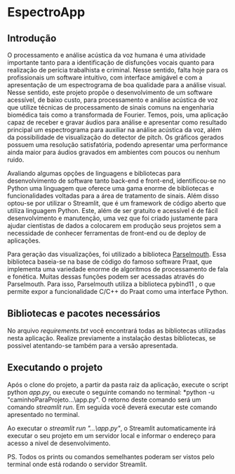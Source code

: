 # EspectroApp

## Introdução

O processamento e análise acústica da voz humana é uma atividade importante tanto para
a identificação de disfunções vocais quanto para realização de perícia trabalhista e criminal.
Nesse sentido, falta hoje para os profissionais um software intuitivo, com interface amigável
e com a apresentação de um espectrograma de boa qualidade para a análise visual. Nesse
sentido, este projeto propõe o desenvolvimento de um software acessível, de baixo custo, para
processamento e análise acústica de voz que utilize técnicas de processamento de sinais comuns
na engenharia biomédica tais como a transformada de Fourier. Temos, pois, uma aplicação capaz de
receber e gravar áudios para análise e apresentar como resultado principal um espectrograma para
auxiliar na análise acústica da voz, além da possibilidade de visualização do detector de pitch.
Os gráficos gerados possuem uma resolução satisfatória, podendo apresentar uma performance
ainda maior para áudios gravados em ambientes com poucos ou nenhum ruido. 

Avaliando algumas opções de linguagens e bibliotecas para desenvolvimento de software
tanto back-end e front-end, identificou-se no Python uma linguagem que oferece uma gama enorme de bibliotecas e funcionalidades voltadas para a área de tratamento de sinais. Além disso
optou-se por utilizar o Streamlit, que é um framework de código aberto que utiliza linguagem
Python. Este, além de ser gratuito e acessível é de fácil desenvolvimento e manutenção, uma vez
que foi criado justamente para ajudar cientistas de dados a colocarem em produção seus projetos
sem a necessidade de conhecer ferramentas de front-end ou de deploy de aplicações.

Para geração das visualizações, foi utilizado a biblioteca <a href="https://parselmouth.readthedocs.io/en/stable/">Parselmouth</a>. Essa biblioteca
baseia-se na base de código do famoso software Praat, que implementa uma variedade enorme
de algoritmos de processamento de fala e fonética. Muitas dessas funções podem ser acessadas
através do Parselmouth. Para isso, Parselmouth utiliza a biblioteca pybind11 , o que permite
expor a funcionalidade C/C++ do Praat como uma interface Python.

## Bibliotecas e pacotes necessários

No arquivo *requirements.txt* você encontrará todas as bibliotecas utilizadas nesta aplicação. Realize previamente a instalação destas bibliotecas, se possivel atentando-se também para a versão apresentada.

## Executando o projeto

Após o clone do projeto, a partir da pasta raiz da aplicação, execute o script python *app.py*, ou execute o seguinte comando no terminal: *python -u "caminhoParaProjeto\...\app.py".
O retorno deste comando será um comando *streamlit run*. Em seguida você deverá executar este comando apresentado no terminal.

Ao executar o *streamlit run "...\app.py"*, o Streamlit automaticamente irá executar o seu projeto em um servidor local e informar o endereço para acesso a nivel de desenvolvimento.

PS. Todos os prints ou comandos semelhantes poderam ser vistos pelo terminal onde está rodando o servidor Streamlit.

